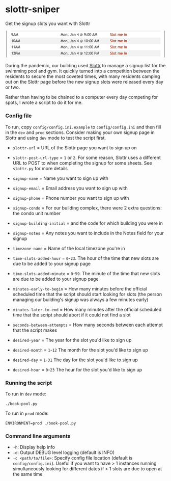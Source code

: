 # slottr-sniper
Get the signup slots you want with Slottr

![Slottr screen shot](https://github.com/euan-forrester/slottr-sniper/raw/main/images/slottr-screen-shot.png "Slottr screen shot")

During the pandemic, our building used [Slottr](https://www.slottr.com) to manage a signup list for the swimming pool and gym. It quickly turned into a competition between the residents to secure the most coveted times, with many residents camping out on the Slottr page before the new signup slots were released every day or two.

Rather than having to be chained to a computer every day competing for spots, I wrote a script to do it for me.

### Config file

To run, copy `config/config.ini.example` to `config/config.ini` and then fill in the `dev` and `prod` sections. Consider making your own signup page in Slottr and using `dev` mode to test the script first.

- `slottr-url` = URL of the Slottr page you want to sign up on
- `slottr-post-url-type` = `1` or `2`. For some reason, Slottr uses a different URL to POST to when completing the signup for some sheets. See `slottr.py` for more details

- `signup-name` = Name you want to sign up with
- `signup-email` = Email address you want to sign up with
- `signup-phone` = Phone number you want to sign up with
- `signup-condo` = For our building complex, there were 2 extra questions: the condo unit number
- `signup-building-initial` = and the code for which building you were in
- `signup-notes` = Any notes you want to include in the Notes field for your signup

- `timezone-name` = Name of the local timezone you're in
- `time-slots-added-hour` = `0`-`23`. The hour of the time that new slots are due to be added to your signup page
- `time-slots-added-minute` = `0`-`59`. The minute of the time that new slots are due to be added to your signup page
- `minutes-early-to-begin` = How many minutes before the official scheduled time that the script should start looking for slots (the person managing our building's signup was always a few minutes early)
- `minutes-later-to-end` = How many minutes after the official scheduled time that the script should abort if it could not find a slot
- `seconds-between-attempts` = How many seconds between each attempt that the script makes

- `desired-year` = The year for the slot you'd like to sign up
- `desired-month` = `1`-`12` The month for the slot you'd like to sign up
- `desired-day` = `1`-`31` The day for the slot you'd like to sign up
- `desired-hour` = `0`-`23` The hour for the slot you'd like to sign up

### Running the script

To run in `dev` mode:
```
./book-pool.py
```

To run in `prod` mode:
```
ENVIRONMENT=prod ./book-pool.py
```

### Command line arguments

- `-h`: Display help info
- `-d`: Output DEBUG level logging (default is INFO)
- `-c <path/to/file>`: Specify config file location (default is `config/config.ini`). Useful if you want to have > 1 instances running simultaneously looking for different dates if > 1 slots are due to open at the same time
